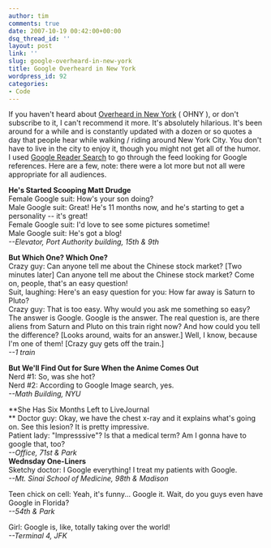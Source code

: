 ```yaml
---
author: tim
comments: true
date: 2007-10-19 00:42:00+00:00
dsq_thread_id: ''
layout: post
link: ''
slug: google-overheard-in-new-york
title: Google Overheard in New York
wordpress_id: 92
categories:
- Code
---
```


If you haven't heard about [Overheard in New
York](http://www.overheardinnewyork.com) ( OHNY ), or don't subscribe to it, I
can't recommend it more. It's absolutely hilarious. It's been around for a
while and is constantly updated with a dozen or so quotes a day that people
hear while walking / riding around New York City. You don't have to live in
the city to enjoy it, though you might not get all of the humor. I used
[Google Reader Search](http://gpowered.blogspot.com/2007/09/google-reader-adds-search-box.html) to go through the feed looking for Google references.
Here are a few, note: there were a lot more but not all were appropriate for
all audiences.  
  
**He's Started Scooping Matt Drudge**  
Female Google suit: How's your son doing?  
Male Google suit: Great! He's 11 months now, and he's starting to get a
personality -- it's great!  
Female Google suit: I'd love to see some pictures sometime!  
Male Google suit: He's got a blog!  
_\--Elevator, Port Authority building, 15th & 9th_  
  
**But Which One? Which One?**  
Crazy guy: Can anyone tell me about the Chinese stock market? [Two minutes
later] Can anyone tell me about the Chinese stock market? Come on, people,
that's an easy question!  
Suit, laughing: Here's an easy question for you: How far away is Saturn to
Pluto?  
Crazy guy: That is too easy. Why would you ask me something so easy? The
answer is Google. Google is the answer. The real question is, are there aliens
from Saturn and Pluto on this train right now? And how could you tell the
difference? [Looks around, waits for an answer.] Well, I know, because I'm one
of them! [Crazy guy gets off the train.]  
_\--1 train_  
  
**But We'll Find Out for Sure When the Anime Comes Out**  
Nerd #1: So, was she hot?  
Nerd #2: According to Google Image search, yes.  
_\--Math Building, NYU_  
  
**She Has Six Months Left to LiveJournal  
** Doctor guy: Okay, we have the chest x-ray and it explains what's going on. See this lesion? It is pretty impressive.  
Patient lady: "Impresssive"? Is that a medical term? Am I gonna have to google
that, too?  
_\--Office, 71st & Park_  
**Wednsday One-Liners**  
Sketchy doctor: I Google everything! I treat my patients with Google.  
_\--Mt. Sinai School of Medicine, 98th & Madison_  
  
Teen chick on cell: Yeah, it's funny... Google it. Wait, do you guys even have
Google in Florida?  
_\--54th & Park_  
  
Girl: Google is, like, totally taking over the world!  
_\--Terminal 4, JFK_  


